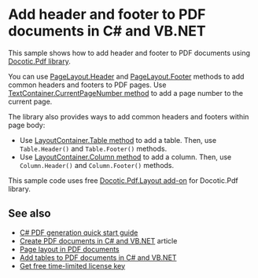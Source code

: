 # Add header and footer to PDF documents in C# and VB.NET
This sample shows how to add header and footer to PDF documents using [Docotic.Pdf library](https://bitmiracle.com/pdf-library/).

You can use [PageLayout.Header](https://bitmiracle.com/pdf-library/api/layout/pagelayout-header) and
[PageLayout.Footer](https://bitmiracle.com/pdf-library/api/layout/pagelayout-footer) methods to add common headers and footers to PDF pages.
Use [TextContainer.CurrentPageNumber method](https://bitmiracle.com/pdf-library/api/layout/textcontainer-currentpagenumber)
to add a page number to the current page.

The library also provides ways to add common headers and footers within page body:
* Use [LayoutContainer.Table method](https://bitmiracle.com/pdf-library/api/layout/layoutcontainer-table) to add a table. Then, use `Table.Header()` and `Table.Footer()` methods.
* Use [LayoutContainer.Column method](https://bitmiracle.com/pdf-library/api/layout/layoutcontainer-column) to add a column. Then, use `Column.Header()` and `Column.Footer()` methods.

This sample code uses free [Docotic.Pdf.Layout add-on](https://www.nuget.org/packages/BitMiracle.Docotic.Pdf.Layout/) for Docotic.Pdf library.

## See also
* [C# PDF generation quick start guide](https://bitmiracle.com/pdf-library/layout/getting-started)
* [Create PDF documents in C# and VB.NET](https://bitmiracle.com/pdf-library/create-pdf) article
* [Page layout in PDF documents](/Samples/Layout/Pages)
* [Add tables to PDF documents in C# and VB.NET](/Samples/Layout/Tables)
* [Get free time-limited license key](https://bitmiracle.com/pdf-library/download)